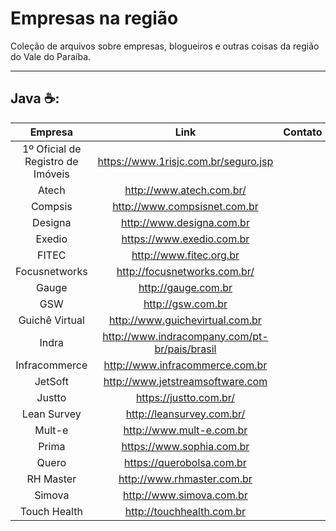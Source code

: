 # Empresas na região
Coleção de arquivos sobre empresas, blogueiros e outras coisas da região do Vale do Paraíba.

---

## Java :coffee::

|     Empresa    |               Link               | Contato |
|:--------------:|:--------------------------------:|:-------:|
| 1º Oficial de Registro de Imóveis |     https://www.1risjc.com.br/seguro.jsp | |
| Atech          |         http://www.atech.com.br/ |         |
| Compsis        |     http://www.compsisnet.com.br |         |
| Designa        |        http://www.designa.com.br |         |
| Exedio         |        https://www.exedio.com.br |         |
| FITEC          |          http://www.fitec.org.br |         |
| Focusnetworks  |     http://focusnetworks.com.br/ |         |
| Gauge          |              http://gauge.com.br |         |
| GSW            |                http://gsw.com.br |         |
| Guichê Virtual |  http://www.guichevirtual.com.br |         |
| Indra  |  http://www.indracompany.com/pt-br/pais/brasil |         |
| Infracommerce  |  http://www.infracommerce.com.br |         |
| JetSoft        | http://www.jetstreamsoftware.com |         |
| Justto         |     https://justto.com.br/       |         |
| Lean Survey    |        http://leansurvey.com.br/ |         |
| Mult-e         |         http://www.mult-e.com.br |         |
| Prima          |        https://www.sophia.com.br |         |
| Quero          |        https://querobolsa.com.br |         |
| RH Master      |       http://www.rhmaster.com.br |         ||
| Simova         |         http://www.simova.com.br |         |
| Touch Health   |        http://touchhealth.com.br |         |